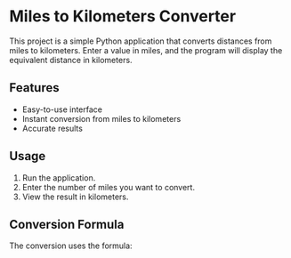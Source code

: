 # Miles to Kilometers Converter

This project is a simple Python application that converts distances from miles to kilometers. Enter a value in miles, and the program will display the equivalent distance in kilometers.

## Features

- Easy-to-use interface
- Instant conversion from miles to kilometers
- Accurate results

## Usage

1. Run the application.
2. Enter the number of miles you want to convert.
3. View the result in kilometers.

## Conversion Formula

The conversion uses the formula:
